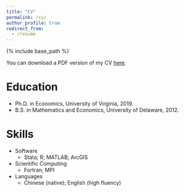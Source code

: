 ```yaml
---
title: "CV"
permalink: /cv/
author_profile: true
redirect_from:
  - /resume
---
```


{% include base_path %}

You can download a PDF version of my CV [here](https://www.dropbox.com/s/kv4w0mvsrxvflww/LinD_CV_Jan2021.pdf?dl=0).

Education
======
* Ph.D. in Economics, University of Virginia, 2019.
* B.S. in Mathematics and Economics, University of Delaware, 2012.

Skills
======
* Software
  * Stata; R; MATLAB; ArcGIS 
* Scientific Computing
  * Fortran; MPI
* Languages
  * Chinese (native); English (high fluency)  
